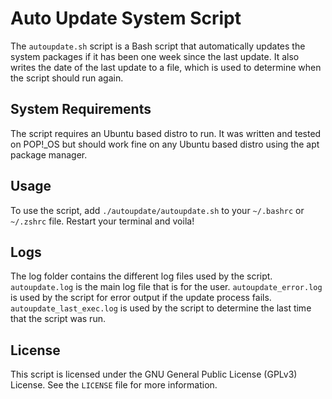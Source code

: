 # Auto Update System Script

The `autoupdate.sh` script is a Bash script that automatically updates the system packages if it has been one week since the last update. It also writes the date of the last update to a file, which is used to determine when the script should run again.

## System Requirements

The script requires an Ubuntu based distro to run. It was written and tested on POP!_OS but should work fine on any Ubuntu based distro using the apt package manager. 

## Usage

To use the script, add `./autoupdate/autoupdate.sh` to your `~/.bashrc` or `~/.zshrc` file. Restart your terminal and voila!

## Logs

The log folder contains the different log files used by the script. `autoupdate.log` is the main log file that is for the user. `autoupdate_error.log` is used by the script for error output if the update process fails. `autoupdate_last_exec.log` is used by the script to determine the last time that the script was run.

## License
This script is licensed under the GNU General Public License (GPLv3) License. See the `LICENSE` file for more information.
